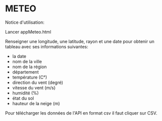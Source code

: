 # METEO

Notice d'utilisation:


Lancer appMeteo.html

Renseigner  une longitude, une latitude, rayon et une date pour obtenir un tableau avec ses informations suivantes:

  - la date
  - nom de la ville
  - nom de la région
  - département
  - température (C°)
  - direction du vent (degré)
  - vitesse du vent (m/s) 
  - humidité (%)
  - état du sol
  - hauteur de la neige (m)

Pour télécharger les données de l'API en format csv il faut cliquer sur CSV.

